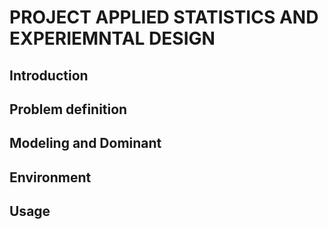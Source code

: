 # PROJECT APPLIED STATISTICS AND EXPERIEMNTAL DESIGN

## Introduction

## Problem definition

## Modeling and Dominant

## Environment

## Usage
